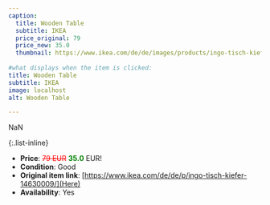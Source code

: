 ```yaml
---
caption:
  title: Wooden Table
  subtitle: IKEA
  price_original: 79
  price_new: 35.0
  thumbnail: https://www.ikea.com/de/de/images/products/ingo-tisch-kiefer__0737092_pe740877_s5.jpg
  
#what displays when the item is clicked:
title: Wooden Table
subtitle: IKEA
image: localhost
alt: Wooden Table

---
```

NaN

{:.list-inline} 
- **Price**: <span style="color:red"><del>79 EUR</del></span> <span style="color:green">**35.0**</span> EUR!
- **Condition**: Good
- **Original item link**: [https://www.ikea.com/de/de/p/ingo-tisch-kiefer-14630009/](Here)
- **Availability**: Yes
